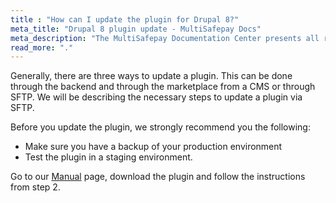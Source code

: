 ```yaml
---
title : "How can I update the plugin for Drupal 8?"
meta_title: "Drupal 8 plugin update - MultiSafepay Docs"
meta_description: "The MultiSafepay Documentation Center presents all relevant information about our Plugins and API. You can also find support pages for payment methods, tools and general questions as well as the contact details of our Support and Integration Teams."
read_more: "."
---
```


Generally, there are three ways to update a plugin. This can be done through the backend and through the marketplace from a CMS or through SFTP. We will be describing the necessary steps to update a plugin via SFTP.

Before you update the plugin, we strongly recommend you the following:

* Make sure you have a backup of your production environment
* Test the plugin in a staging environment.

Go to our [Manual](/integrations/plugins/drupal8/#manual) page, download the plugin and follow the instructions from step 2.